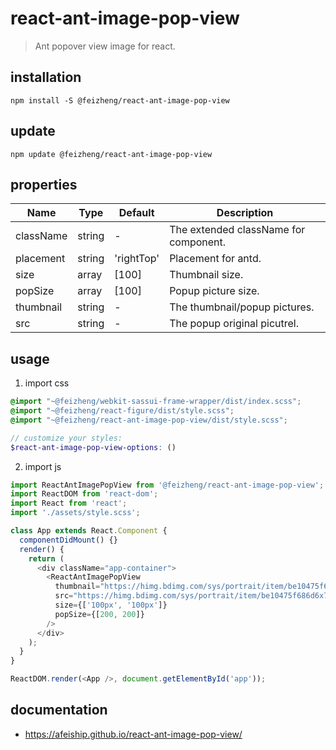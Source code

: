 # react-ant-image-pop-view
> Ant popover view image for react.

## installation
```shell
npm install -S @feizheng/react-ant-image-pop-view
```

## update
```shell
npm update @feizheng/react-ant-image-pop-view
```

## properties
| Name      | Type   | Default    | Description                           |
| --------- | ------ | ---------- | ------------------------------------- |
| className | string | -          | The extended className for component. |
| placement | string | 'rightTop' | Placement for antd.                   |
| size      | array  | [100]      | Thumbnail size.                       |
| popSize   | array  | [100]      | Popup picture size.                   |
| thumbnail | string | -          | The thumbnail/popup pictures.         |
| src       | string | -          | The popup original picutrel.          |


## usage
1. import css
  ```scss
  @import "~@feizheng/webkit-sassui-frame-wrapper/dist/index.scss";
  @import "~@feizheng/react-figure/dist/style.scss";
  @import "~@feizheng/react-ant-image-pop-view/dist/style.scss";

  // customize your styles:
  $react-ant-image-pop-view-options: ()
  ```
2. import js
  ```js
  import ReactAntImagePopView from '@feizheng/react-ant-image-pop-view';
  import ReactDOM from 'react-dom';
  import React from 'react';
  import './assets/style.scss';

  class App extends React.Component {
    componentDidMount() {}
    render() {
      return (
        <div className="app-container">
          <ReactAntImagePopView
            thumbnail="https://himg.bdimg.com/sys/portrait/item/be10475f686d6c73db00.jpg"
            src="https://himg.bdimg.com/sys/portrait/item/be10475f686d6x73db00.jpg"
            size={['100px', '100px']}
            popSize={[200, 200]}
          />
        </div>
      );
    }
  }

  ReactDOM.render(<App />, document.getElementById('app'));

  ```

## documentation
- https://afeiship.github.io/react-ant-image-pop-view/
